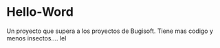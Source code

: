 # Hello-Word
Un proyecto que supera a los proyectos de Bugisoft.
Tiene mas codigo y menos insectos.... lel
